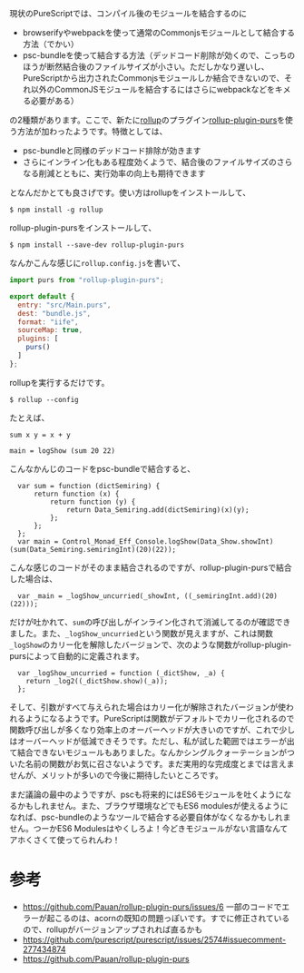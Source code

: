 <!-- {
  "id": "d01e99df25c82f463b61",
  "created_at": "2017-02-05T01:13:51+09:00",
  "tags": [
    {
      "name": "purescript",
      "versions": []
    },
    {
      "name": "rollup.js",
      "versions": []
    }
  ],
  "title": "rollup-plugin-pursでPureScriptのモジュールを結合する(インライン化、デッドコード排除)"
} -->
現状のPureScriptでは、コンパイル後のモジュールを結合するのに

* browserifyやwebpackを使って通常のCommonjsモジュールとして結合する方法（でかい）
* psc-bundleを使って結合する方法（デッドコード削除が効くので、こっちのほうが断然結合後のファイルサイズが小さい。ただしかなり遅いし、PureScriptから出力されたCommonjsモジュールしか結合できないので、それ以外のCommonJSモジュールを結合するにはさらにwebpackなどをキメる必要がある）

の2種類があります。ここで、新たに[rollup](https://github.com/rollup/rollup)のプラグイン[rollup-plugin-purs](https://github.com/Pauan/rollup-plugin-purs)を使う方法が加わったようです。特徴としては、

* psc-bundleと同様のデッドコード排除が効きます
* さらにインライン化もある程度効くようで、結合後のファイルサイズのさらなる削減とともに、実行効率の向上も期待できます

となんだかとても良さげです。使い方はrollupをインストールして、

```
$ npm install -g rollup
```

rollup-plugin-pursをインストールして、

```
$ npm install --save-dev rollup-plugin-purs
```

なんかこんな感じに`rollup.config.js`を書いて、

```js:rollup.config.js
import purs from "rollup-plugin-purs";

export default {
  entry: "src/Main.purs",
  dest: "bundle.js",
  format: "iife",
  sourceMap: true,
  plugins: [
    purs()
  ]
};
```

rollupを実行するだけです。

```
$ rollup --config
```

たとえば、

```haskell:PureScript
sum x y = x + y

main = logShow (sum 20 22)
```

こんなかんじのコードをpsc-bundleで結合すると、

```js:JavaScript
  var sum = function (dictSemiring) {
      return function (x) {
          return function (y) {
              return Data_Semiring.add(dictSemiring)(x)(y);
          };
      };
  };
  var main = Control_Monad_Eff_Console.logShow(Data_Show.showInt)(sum(Data_Semiring.semiringInt)(20)(22));
```

こんな感じのコードがそのまま結合されるのですが、rollup-plugin-pursで結合した場合は、

```js:JavaScript
  var _main = _logShow_uncurried(_showInt, ((_semiringInt.add)(20)(22)));
```

だけが吐かれて、`sum`の呼び出しがインライン化されて消滅してるのが確認できました。また、`_logShow_uncurried`という関数が見えますが、これは関数`_logShow`のカリー化を解除したバージョンで、次のような関数がrollup-plugin-pursによって自動的に定義されます。

```js:JavaScript
  var _logShow_uncurried = function (_dictShow, _a) {
    return _log2((_dictShow.show)(_a));
  };
```

そして、引数がすべて与えられた場合はカリー化が解除されたバージョンが使われるようになるようです。PureScriptは関数がデフォルトでカリー化されるので関数呼び出しが多くなり効率上のオーバーヘッドが大きいのですが、これで少しはオーバーヘッドが低減できそうです。ただし、私が試した範囲ではエラーが出て結合できないモジュールもありました。なんかシングルクォーテーションがついた名前の関数がお気に召さないようです。まだ実用的な完成度とまでは言えませんが、メリットが多いので今後に期待したいところです。

まだ議論の最中のようですが、pscも将来的にはES6モジュールを吐くようになるかもしれません。また、ブラウザ環境などでもES6 modulesが使えるようになれば、psc-bundleのようなツールで結合する必要自体がなくなるかもしれません。つーかES6 Modulesはやくしろよ！今どきモジュールがない言語なんてアホくさくて使ってられんわ！



# 参考

* https://github.com/Pauan/rollup-plugin-purs/issues/6 一部のコードでエラーが起こるのは、acornの既知の問題っぽいです。すでに修正されているので、rollupがバージョンアップされれば直るかも
* https://github.com/purescript/purescript/issues/2574#issuecomment-277434874 
* https://github.com/Pauan/rollup-plugin-purs
